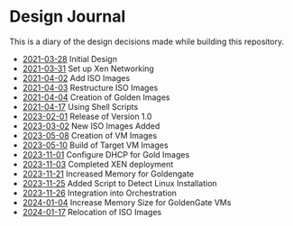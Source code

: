 # Design Journal

This is a diary of the design decisions made while building this repository.

* [2021-03-28](2021_03_28.md) Initial Design
* [2021-03-31](2021_03_31.md) Set up Xen Networking
* [2021-04-02](2021_04_02.md) Add ISO Images
* [2021-04-03](2021_04_03.md) Restructure ISO Images
* [2021-04-04](2021_04_04.md) Creation of Golden Images
* [2021-04-17](2021_04_17.md) Using Shell Scripts
* [2023-02-01](2023_02_01.md) Release of Version 1.0
* [2023-03-02](2023_03_02.md) New ISO Images Added
* [2023-05-08](2023_05_08.md) Creation of VM Images
* [2023-05-10](2023_05_10.md) Build of Target VM Images
* [2023-11-01](2023_11_01.md) Configure DHCP for Gold Images
* [2023-11-03](2023_11_03.md) Completed XEN deployment
* [2023-11-21](2023_11_21.md) Increased Memory for Goldengate
* [2023-11-25](2023_11_25.md) Added Script to Detect Linux Installation
* [2023-11-26](2023_11_26.md) Integration into Orchestration
* [2024-01-04](2024_01_04.md) Increase Memory Size for GoldenGate VMs
* [2024-01-17](2024_01_17.md) Relocation of ISO Images

